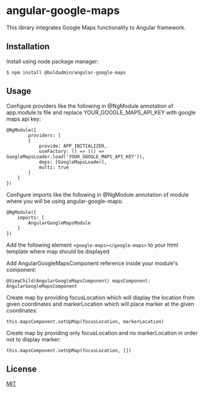 # angular-google-maps
This library integrates Google Maps functionality to Angular framework. 

## Installation

Install using node package manager:
```
$ npm install @boldadmin/angular-google-maps
```

## Usage
Configure providers like the following in @NgModule annotation of app.module.ts file and replace YOUR_GOOGLE_MAPS_API_KEY with google maps api key:
```
@NgModule({
        providers: [
        {
            provide: APP_INITIALIZER,
            useFactory: () => (() => GoogleMapsLoader.load('YOUR_GOOGLE_MAPS_API_KEY')),
            deps: [GoogleMapsLoader],
            multi: true
        }
    ]
})
```

Configure imports like the following in @NgModule annotation of module where you will be using angular-google-maps:
```
@NgModule({
    imports: [
        AngularGoogleMapsModule
    ]
})

```

Add the following element `<google-maps></google-maps>` to your html template where map should be displayed

Add AngularGoogleMapsComponent reference inside your module's component:
```
@ViewChild(AngularGoogleMapsComponent) mapsComponent: AngularGoogleMapsComponent
```

Create map by providing focusLocation which will display the location from given coordinates 
and markerLocation which will place marker at the given coordinates:
```
this.mapsComponent.setUpMap(focusLocation, markerLocation)
```


Create map by providing only focusLocation and no markerLocation in order not to display marker:
```
this.mapsComponent.setUpMap(focusLocation, [])
```
## License
[MIT](https://choosealicense.com/licenses/mit/)
